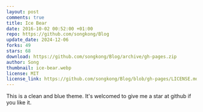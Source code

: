 ```yaml
---
layout: post
comments: true
title: Ice Bear
date: 2016-10-02 00:52:00 +01:00
repo: https://github.com/songkong/Blog
update_date: 2024-12-06
forks: 49
stars: 68
download: https://github.com/songkong/Blog/archive/gh-pages.zip
author: Song
thumbnail: ice-bear.webp
license: MIT
license_link: https://github.com/songkong/Blog/blob/gh-pages/LICENSE.md
---
```


This is a clean and blue theme. It's welcomed to give me a star at github if you like it.
